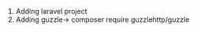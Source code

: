 <ol type="1">
    <li>Adding laravel project</li>
    <li>Adding guzzle-> composer require guzzlehttp/guzzle</li>
</ol>
